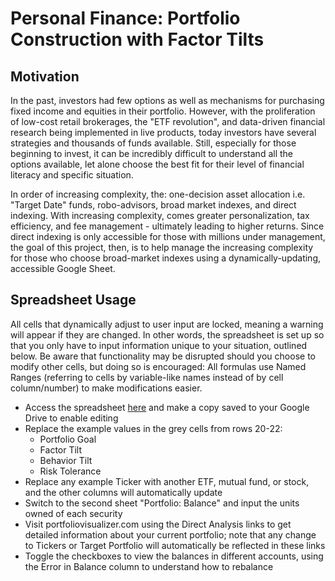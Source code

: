# Personal Finance: Portfolio Construction with Factor Tilts

## Motivation

In the past, investors had few options as well as mechanisms for purchasing fixed income and equities in their portfolio. However, with the proliferation of low-cost retail brokerages, the "ETF revolution", and data-driven financial research being implemented in live products, today investors have several strategies and thousands of funds available. Still, especially for those beginning to invest, it can be incredibly difficult to understand all the options available, let alone choose the best fit for their level of financial literacy and specific situation. 

In order of increasing complexity, the: one-decision asset allocation i.e. "Target Date" funds, robo-advisors, broad market indexes, and direct indexing. With increasing complexity, comes greater personalization, tax efficiency, and fee management - ultimately leading to higher returns. Since direct indexing is only accessible for those with millions under management, the goal of this project, then, is to help manage the increasing complexity for those who choose broad-market indexes using a dynamically-updating, accessible Google Sheet. 

## Spreadsheet Usage

All cells that dynamically adjust to user input are locked, meaning a warning will appear if they are changed. In other words, the spreadsheet is set up so that you only have to input information unique to your situation, outlined below. Be aware that functionality may be disrupted should you choose to modify other cells, but doing so is encouraged: All formulas use Named Ranges (referring to cells by variable-like names instead of by cell column/number) to make modifications easier.  

* Access the spreadsheet [here](https://docs.google.com/spreadsheets/d/1Sl32vNc95Agf1k2oQp6iBLzTQxWHLeMlYLO7PUxcIds/edit?usp=sharing) and make a copy saved to your Google Drive to enable editing
* Replace the example values in the grey cells from rows 20-22:
  * Portfolio Goal
  * Factor Tilt
  * Behavior Tilt
  * Risk Tolerance
* Replace any example Ticker with another ETF, mutual fund, or stock, and the other columns will automatically update
* Switch to the second sheet "Portfolio: Balance" and input the units owned of each security
* Visit portfoliovisualizer.com using the Direct Analysis links to get detailed information about your current portfolio; note that any change to Tickers or Target Portfolio will automatically be reflected in these links
* Toggle the checkboxes to view the balances in different accounts, using the Error in Balance column to understand how to rebalance 
